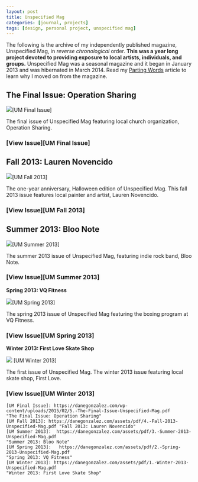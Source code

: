 ```yaml
---
layout: post
title: Unspecified Mag
categories: [journal, projects]
tags: [design, personal project, unspecified mag]
---
```


The following is the archive of my independently published magazine, Unspecified Mag, in *reverse chronological* order. **This was a year long project devoted to providing exposure to local artists, individuals, and groups.** Unspecified Mag was a seasonal magazine and it began in January 2013 and was hibernated in March 2014. Read my [Parting Words](https://danegonzalez.com/parting-words) article to learn why I moved on from the magazine.


## The Final Issue: Operation Sharing

![](https://danegonzalez.com/wp-content/uploads/2015/02/UM_FinalIssue_Cover.jpg)[UM Final Issue]

The final issue of Unspecified Mag featuring local church organization, Operation Sharing.

### [View Issue][UM Final Issue]


## Fall 2013: Lauren Novencido

![](https://danegonzalez.com/wp-content/uploads/2015/02/UM_Fall13_Cover.jpg)[UM Fall 2013]

The one-year anniversary, Halloween edition of Unspecified Mag. This fall 2013 issue features local painter and artist, Lauren Novencido.

### [View Issue][UM Fall 2013]
 

## Summer 2013: Bloo Note

![](https://danegonzalez.com/wp-content/uploads/2015/02/UM_Summer13_Cover1.jpg)[UM Summer 2013]

The summer 2013 issue of Unspecified Mag, featuring indie rock band, Bloo Note.

### [View Issue][UM Summer 2013]
 

**Spring 2013: VQ Fitness**

![](https://danegonzalez.com/wp-content/uploads/2015/02/UM_Spring13_Cover.jpg)[UM Spring 2013]

The spring 2013 issue of Unspecified Mag featuring the boxing program at VQ Fitness.

### [View Issue][UM Spring 2013]
 

**Winter 2013: First Love Skate Shop**

![](https://danegonzalez.com/wp-content/uploads/2015/02/UM_Winter13_Cover.jpg) [UM Winter 2013]

The first issue of Unspecified Mag. The winter 2013 issue featuring local skate shop, First Love.

### [View Issue][UM Winter 2013]


	[UM Final Issue]: https://danegonzalez.com/wp-content/uploads/2015/02/5.-The-Final-Issue-Unspecified-Mag.pdf
	"The Final Issue: Operation Sharing"
	[UM Fall 2013]: https://danegonzalez.com/assets/pdf/4.-Fall-2013-Unspecified-Mag.pdf "Fall 2013: Lauren Novencido"
	[UM Summer 2013]:  https://danegonzalez.com/assets/pdf/3.-Summer-2013-Unspecified-Mag.pdf
	"Summer 2013: Bloo Note"
	[UM Spring 2013]:	https://danegonzalez.com/assets/pdf/2.-Spring-2013-Unspecified-Mag.pdf
	"Spring 2013: VQ Fitness"
	[UM Winter 2013]: https://danegonzalez.com/assets/pdf/1.-Winter-2013-Unspecified-Mag.pdf
	"Winter 2013: First Love Skate Shop"
